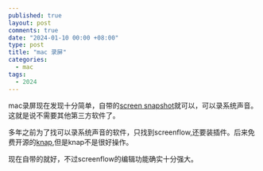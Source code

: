 ```yaml
---
published: true
layout: post
comments: true
date: "2024-01-10 00:00 +08:00"
type: post
title: "mac 录屏"
categories:
  - mac
tags:
  - 2024
---
```

mac录屏现在发现十分简单，自带的[screen snapshot](https://support.apple.com/zh-cn/102618)就可以，可以录系统声音。这就是说不需要其他第三方软件了。

多年之前为了找可以录系统声音的软件，只找到screenflow,还要装插件。后来免费开源的[knap](https://github.com/wulkano/Kap),但是knap不是很好操作。

现在自带的就好，不过screenflow的编辑功能确实十分强大。



